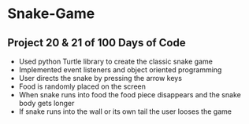 # Snake-Game

## Project 20 & 21 of 100 Days of Code
- Used python Turtle library to create the classic snake game
- Implemented event listeners and object oriented programming
- User directs the snake by pressing the arrow keys
- Food is randomly placed on the screen
- When snake runs into food the food piece disappears and the snake body gets longer 
- If snake runs into the wall or its own tail the user looses the game
